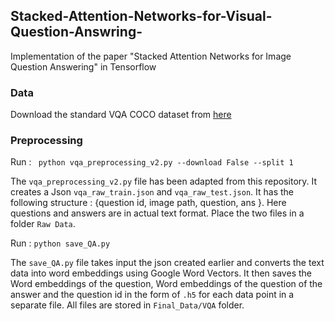 ## Stacked-Attention-Networks-for-Visual-Question-Answring-
Implementation of the paper "Stacked Attention Networks for Image Question Answering" in Tensorflow

### Data 
Download the standard VQA COCO dataset from [here](https://visualqa.org/download.html)


### Preprocessing
Run :
``` python vqa_preprocessing_v2.py --download False --split 1```

The `vqa_preprocessing_v2.py` file has been adapted from this repository. It creates a Json `vqa_raw_train.json` and `vqa_raw_test.json`. It has the following structure : {question id, image path, question, ans }. Here questions and answers are in actual text format. 
Place the two files in a folder `Raw Data`.

Run : 
```python save_QA.py```

The `save_QA.py` file takes input the json created earlier and converts the text data into word embeddings using Google Word Vectors. It then saves the Word embeddings of the question, Word embeddings of the question of the answer and the question id in the form of `.h5` for each data point in a separate file. All files are stored in `Final_Data/VQA` folder.
